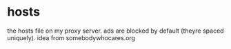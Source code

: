 # hosts
the hosts file on my proxy server. ads are blocked by default (theyre spaced uniquely). idea from somebodywhocares.org
